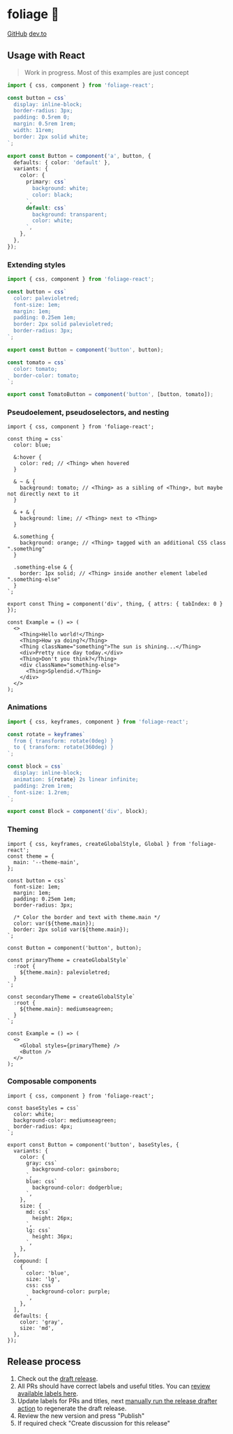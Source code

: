 # foliage 🍃

<!-- [NPM](https://npmjs.org/package/foliage) -->

[GitHub](https://github.com/effector/foliage) [dev.to](https://dev.to/foliage)

## Usage with React

> Work in progress. Most of this examples are just concept

<!-- [Edit on Stackblitz](https://stackblitz.com/edit/foliage-forest) -->

```ts
import { css, component } from 'foliage-react';

const button = css`
  display: inline-block;
  border-radius: 3px;
  padding: 0.5rem 0;
  margin: 0.5rem 1rem;
  width: 11rem;
  border: 2px solid white;
`;

export const Button = component('a', button, {
  defaults: { color: 'default' },
  variants: {
    color: {
      primary: css`
        background: white;
        color: black;
      `,
      default: css`
        background: transparent;
        color: white;
      `,
    },
  },
});
```

### Extending styles

```ts
import { css, component } from 'foliage-react';

const button = css`
  color: palevioletred;
  font-size: 1em;
  margin: 1em;
  padding: 0.25em 1em;
  border: 2px solid palevioletred;
  border-radius: 3px;
`;

export const Button = component('button', button);

const tomato = css`
  color: tomato;
  border-color: tomato;
`;

export const TomatoButton = component('button', [button, tomato]);
```

### Pseudoelement, pseudoselectors, and nesting

```tsx
import { css, component } from 'foliage-react';

const thing = css`
  color: blue;

  &:hover {
    color: red; // <Thing> when hovered
  }

  & ~ & {
    background: tomato; // <Thing> as a sibling of <Thing>, but maybe not directly next to it
  }

  & + & {
    background: lime; // <Thing> next to <Thing>
  }

  &.something {
    background: orange; // <Thing> tagged with an additional CSS class ".something"
  }

  .something-else & {
    border: 1px solid; // <Thing> inside another element labeled ".something-else"
  }
`;

export const Thing = component('div', thing, { attrs: { tabIndex: 0 } });

const Example = () => (
  <>
    <Thing>Hello world!</Thing>
    <Thing>How ya doing?</Thing>
    <Thing className="something">The sun is shining...</Thing>
    <div>Pretty nice day today.</div>
    <Thing>Don't you think?</Thing>
    <div className="something-else">
      <Thing>Splendid.</Thing>
    </div>
  </>
);
```

### Animations

```ts
import { css, keyframes, component } from 'foliage-react';

const rotate = keyframes`
  from { transform: rotate(0deg) }
  to { transform: rotate(360deg) }
`;

const block = css`
  display: inline-block;
  animation: ${rotate} 2s linear infinite;
  padding: 2rem 1rem;
  font-size: 1.2rem;
`;

export const Block = component('div', block);
```

### Theming

```tsx
import { css, keyframes, createGlobalStyle, Global } from 'foliage-react';
const theme = {
  main: '--theme-main',
};

const button = css`
  font-size: 1em;
  margin: 1em;
  padding: 0.25em 1em;
  border-radius: 3px;

  /* Color the border and text with theme.main */
  color: var(${theme.main});
  border: 2px solid var(${theme.main});
`;

const Button = component('button', button);

const primaryTheme = createGlobalStyle`
  :root {
    ${theme.main}: palevioletred;
  }
`;

const secondaryTheme = createGlobalStyle`
  :root {
    ${theme.main}: mediumseagreen;
  }
`;

const Example = () => (
  <>
    <Global styles={primaryTheme} />
    <Button />
  </>
);
```

### Composable components

```tsx
import { css, component } from 'foliage-react';

const baseStyles = css`
  color: white;
  background-color: mediumseagreen;
  border-radius: 4px;
`;

export const Button = component('button', baseStyles, {
  variants: {
    color: {
      gray: css`
        background-color: gainsboro;
      `,
      blue: css`
        background-color: dodgerblue;
      `,
    },
    size: {
      md: css`
        height: 26px;
      `,
      lg: css`
        height: 36px;
      `,
    },
  },
  compound: [
    {
      color: 'blue',
      size: 'lg',
      css: css`
        background-color: purple;
      `,
    },
  ],
  defaults: {
    color: 'gray',
    size: 'md',
  },
});
```

## Release process

1. Check out the [draft release](https://github.com/foliage-ui/foliage/releases).
1. All PRs should have correct labels and useful titles. You can [review available labels here](https://github.com/foliage-ui/foliage/blob/master/.github/release-drafter.yml).
1. Update labels for PRs and titles, next [manually run the release drafter action](https://github.com/foliage-ui/foliage/actions/workflows/release-drafter.yml) to regenerate the draft release.
1. Review the new version and press "Publish"
1. If required check "Create discussion for this release"
